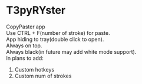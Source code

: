 # T3pyRYster  
CopyPaster app  
Use CTRL + F(number of stroke) for paste.  
App hiding to tray(double click to open).  
Always on top.  
Always black(in future may add white mode support).  
In plans to add:  
1) Custom hotkeys  
2) Custom num of strokes  
